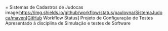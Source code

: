 = Sistemas de Cadastros de Judocas image:https://img.shields.io/github/workflow/status/paulovna/SistemaJudoca/maven[GitHub Workflow Status]
Projeto de Configuração de Testes
Apresentado à disciplina de Simulação e testes de Software

